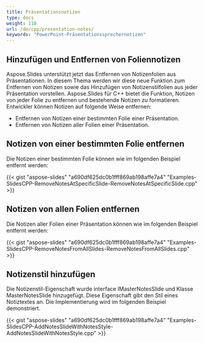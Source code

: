 ```yaml
---
title: Präsentationsnotizen
type: docs
weight: 110
url: /de/cpp/presentation-notes/
keywords: "PowerPoint-Präsentationssprechernotizen"
---
```



## **Hinzufügen und Entfernen von Foliennotizen**
Aspose.Slides unterstützt jetzt das Entfernen von Notizenfolien aus Präsentationen. In diesem Thema werden wir diese neue Funktion zum Entfernen von Notizen sowie das Hinzufügen von Notizenstilfolien aus jeder Präsentation vorstellen. Aspose.Slides für C++ bietet die Funktion, Notizen von jeder Folie zu entfernen und bestehende Notizen zu formatieren. Entwickler können Notizen auf folgende Weise entfernen:

- Entfernen von Notizen einer bestimmten Folie einer Präsentation.
- Entfernen von Notizen aller Folien einer Präsentation.

## **Notizen von einer bestimmten Folie entfernen**
Die Notizen einer bestimmten Folie können wie im folgenden Beispiel entfernt werden:

{{< gist "aspose-slides" "a690df625dc0b1fff869ab198affe7a4" "Examples-SlidesCPP-RemoveNotesAtSpecificSlide-RemoveNotesAtSpecificSlide.cpp" >}}
## **Notizen von allen Folien entfernen**
Die Notizen aller Folien einer Präsentation können wie im folgenden Beispiel entfernt werden:

{{< gist "aspose-slides" "a690df625dc0b1fff869ab198affe7a4" "Examples-SlidesCPP-RemoveNotesFromAllSlides-RemoveNotesFromAllSlides.cpp" >}}
## **Notizenstil hinzufügen**
Die Notizenstil-Eigenschaft wurde interface IMasterNotesSlide und Klasse MasterNotesSlide hinzugefügt. Diese Eigenschaft gibt den Stil eines Notiztextes an. Die Implementierung wird im folgenden Beispiel demonstriert.

{{< gist "aspose-slides" "a690df625dc0b1fff869ab198affe7a4" "Examples-SlidesCPP-AddNotesSlideWithNotesStyle-AddNotesSlideWithNotesStyle.cpp" >}}
